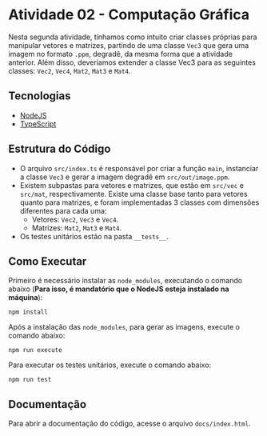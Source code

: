 # Atividade 02 - Computação Gráfica

Nesta segunda atividade, tínhamos como intuito criar classes próprias para manipular vetores e matrizes, partindo de uma classe `Vec3` que gera uma imagem no formato `.ppm`, degradê, da mesma forma que a atividade anterior. Além disso, deveríamos extender a classe Vec3 para as seguintes classes: `Vec2`, `Vec4`, `Mat2`, `Mat3` e `Mat4`.

## Tecnologias

- [NodeJS](https://nodejs.org/)
- [TypeScript](https://www.typescriptlang.org/)

## Estrutura do Código

- O arquivo `src/index.ts` é responsável por criar a função `main`, instanciar a classe `Vec3` e gerar a imagem degradê em `src/out/image.ppm`.
- Existem subpastas para vetores e matrizes, que estão em `src/vec` e `src/mat`, respectivamente. Existe uma classe base tanto para vetores quanto para matrizes, e foram implementadas 3 classes com dimensões diferentes para cada uma:
  - Vetores: `Vec2`, `Vec3` e `Vec4`.
  - Matrizes: `Mat2`, `Mat3` e `Mat4`.
- Os testes unitários estão na pasta `__tests__`.

## Como Executar

Primeiro é necessário instalar as `node_modules`, executando o comando abaixo (**Para isso, é mandatório que o NodeJS esteja instalado na máquina**):

```
npm install
```

Após a instalação das `node_modules`, para gerar as imagens, execute o comando abaixo:

```
npm run execute
```

Para executar os testes unitários, execute o comando abaixo:

```
npm run test
```

## Documentação

Para abrir a documentação do código, acesse o arquivo `docs/index.html`.
